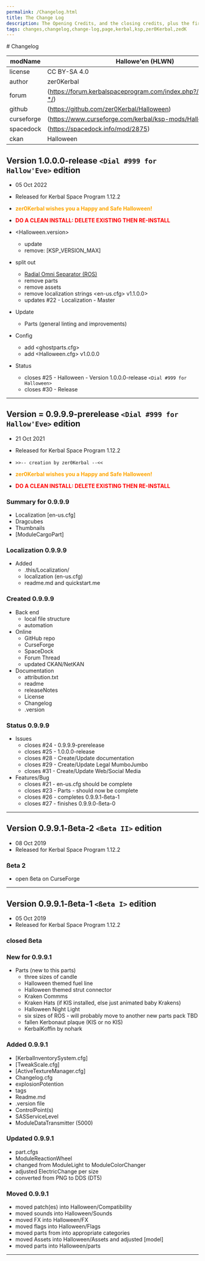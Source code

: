 ```yaml
---
permalink: /Changelog.html
title: The Change Log
description: The Opening Credits, and the closing credits, plus the first of two (or is three) end credit scenes
tags: changes,changelog,change-log,page,kerbal,ksp,zer0Kerbal,zedK
---
```


<!-- 
hdr-changelog.md v1.0.0.0
Hallowe'en (HLWN)
created: 13 May 2022
updated:
CC BY-ND 4.0 by zer0Kerbal
--># Changelog  
  
| modName    | Hallowe'en (HLWN)                                                 |
| ---------- | ----------------------------------------------------------------- |
| license    | CC BY-SA 4.0                                                      |
| author     | zer0Kerbal                                                        |
| forum      | (https://forum.kerbalspaceprogram.com/index.php?/topic/205185-*/) |
| github     | (https://github.com/zer0Kerbal/Halloween)                         |
| curseforge | (https://www.curseforge.com/kerbal/ksp-mods/Halloween)            |
| spacedock  | (https://spacedock.info/mod/2875)                                 |
| ckan       | Halloween                                                         |

## Version 1.0.0.0-release `<Dial #999 for Hallow'Eve>` edition

* 05 Oct 2022
* Released for Kerbal Space Program 1.12.2

* <b style="color:orange">zer0Kerbal wishes you a Happy and Safe Halloween!</b>
* <b style="color:red">DO A CLEAN INSTALL: DELETE EXISTING THEN RE-INSTALL</b>

* <Halloween.version>
  * update
  * remove: [KSP_VERSION_MAX]
* split out
  * [Radial Omni Separator (ROS)](https://forum.kerbalspaceprogram.com/index.php?/topic/209926-*/)
  * remove parts
  * remove assets
  * remove localization strings <en-us.cfg> v1.1.0.0>
  * updates #22 - Localization - Master
* Update
  * Parts (general linting and improvements)
* Config
  * add <ghostparts.cfg>
  * add <Halloween.cfg> v1.0.0.0
* Status
  * closes #25 - Halloween - Version 1.0.0.0-release `<Dial #999 for Halloween>`
  * closes #30 - Release

---

## Version = 0.9.9.9-prerelease `<Dial #999 for Hallow'Eve>` edition

* 21 Oct 2021
* Released for Kerbal Space Program 1.12.2

* `>>-- creation by zer0Kerbal --<<`
* <b style="color:orange">zer0Kerbal wishes you a Happy and Safe Halloween!</b>
* <b style="color:red">DO A CLEAN INSTALL: DELETE EXISTING THEN RE-INSTALL</b>

### Summary for 0.9.9.9

* Localization [en-us.cfg]
* Dragcubes
* Thumbnails
* [ModuleCargoPart]

### Localization 0.9.9.9

* Added
  * .this/Localization/
  * localization (en-us.cfg)
  * readme.md and quickstart.me

### Created 0.9.9.9

* Back end  
  * local file structure
  * automation
* Online
  * GitHub repo
  * CurseForge
  * SpaceDock
  * Forum Thread
  * updated CKAN/NetKAN
* Documentation
  * attribution.txt
  * readme
  * releaseNotes
  * License
  * Changelog
  * .version

### Status 0.9.9.9

* Issues
  * closes #24 - 0.9.9.9-prerelease
  * closes #25 - 1.0.0.0-release
  * closes #28 - Create/Update documentation
  * closes #29 - Create/Update Legal MumboJumbo
  * closes #31 - Create/Update Web/Social Media
* Features/Bug
  * closes #21 - en-us.cfg should be complete 
  * closes #23 - Parts - should now be complete
  * closes #26 - completes 0.9.9.1-ßeta-1
  * closes #27 - finishes 0.9.9.0-ßeta-0

---

## Version 0.9.9.1-ßeta-2 `<ßeta II>` edition

* 08 Oct 2019
* Released for Kerbal Space Program 1.12.2

### ßeta 2

* open ßeta on CurseForge

---

## Version 0.9.9.1-ßeta-1 `<ßeta I>` edition

* 05 Oct 2019
* Released for Kerbal Space Program 1.12.2

### closed ßeta

### New for 0.9.9.1

* Parts (new to this parts)
  * three sizes of candle
  * Halloween themed fuel line
  * Halloween themed strut connector
  * Kraken Commms
  * Kraken Hats (if KIS installed, else just animated baby Krakens)
  * Halloween Night Light
  * six sizes of ROS - will probably move to another new parts pack TBD
  * fallen Kerbonaut plaque (KIS or no KIS)
  * KerbalKoffin by nohark

### Added 0.9.9.1

* [KerbalInventorySystem.cfg]
* [TweakScale.cfg]
* [ActiveTextureManager.cfg]
* Changelog.cfg
* explosionPotention
* tags
* Readme.md
* .version file
* ControlPoint(s)
* SASServiceLevel
* ModuleDataTransmitter (5000)

### Updated 0.9.9.1

* part.cfgs
* ModuleReactionWheel
* changed from ModuleLight to ModuleColorChanger
* adjusted ElectricChange per size
* converted from PNG to DDS (DT5)

### Moved 0.9.9.1

* moved patch(es) into Halloween/Compatibility
* moved sounds into Halloween/Sounds
* moved FX into Halloween/FX
* moved flags into Halloween/Flags
* moved parts from into appropriate categories
* moved Assets into Halloween/Assets and adjusted [model]
* moved parts into Halloween/parts

---
